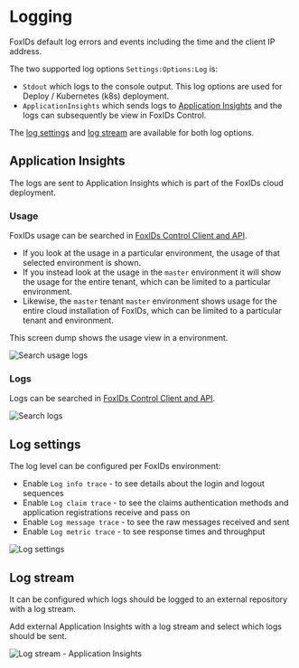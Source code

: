# Logging

FoxIDs default log errors and events including the time and the client IP address. 

The two supported log options `Settings:Options:Log` is:

- `Stdout` which logs to the console output. This log options are used for Deploy / Kubernetes (k8s) deployment.
- `ApplicationInsights` which sends logs to [Application Insights](#application-insights) and the logs can subsequently be view in FoxIDs Control.

The [log settings](#log-settings) and [log stream](#log-stream) are available for both log options.

## Application Insights

The logs are sent to Application Insights which is part of the FoxIDs cloud deployment.

### Usage

FoxIDs usage can be searched in [FoxIDs Control Client and API](control.md).  

- If you look at the usage in a particular environment, the usage of that selected environment is shown.  
- If you instead look at the usage in the `master` environment it will show the usage for the entire tenant, which can be limited to a particular environment. 
- Likewise, the `master` tenant `master` environment shows usage for the entire cloud installation of FoxIDs, which can be limited to a particular tenant and environment.

This screen dump shows the usage view in a environment.

![Search usage logs](images/search-usage-logs.png)

### Logs

Logs can be searched in [FoxIDs Control Client and API](control.md).

![Search logs](images/search-logs.png)

## Log settings

The log level can be configured per FoxIDs environment:

 - Enable `Log info trace` - to see details about the login and logout sequences
 - Enable `Log claim trace` - to see the claims authentication methods and application registrations receive and pass on
 - Enable `Log message trace` - to see the raw messages received and sent
 - Enable `Log metric trace` - to see response times and throughput

![Log settings](images/configure-log.png)

## Log stream

It can be configured which logs should be logged to an external repository with a log stream.

Add external Application Insights with a log stream and select which logs should be sent.

![Log stream - Application Insights](images/configure-log-stream-appinsight.png)


